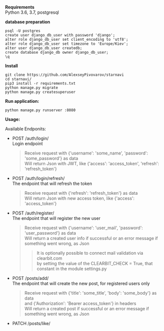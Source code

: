 
**Requirements**    
Python 3.6, 3.7,
postgresql


**database preparation**
```
psql -U postgres
create user django_db_user with password 'django';
alter role django_db_user set client_encoding to 'utf8';
alter role django_db_user set timezone to 'Europe/Kiev';
alter user django_db_user createdb;
create database django_db owner django_db_user;
\q
```


**Install**
```
git clone https://github.com/AlexseyPivovarov/starnavi
cd starnavi/
pip3 install -r requirements.txt
python manage.py migrate
python manage.py createsuperuser
```


**Run application:**
```
python manage.py runserver :8080
```


**Usage:**

Available Endponits:

- POST /auth/login/   
    Login endpoint
    >Receive request with {'username': 'some_name', 'password': 'some_password'} as data    
    Will return Json with JWT, like {'access': 'access_token', 'refresh': 'refresh_token'}
    
- POST /auth/login/refresh/       
    The endpoint that will refresh the token
    >Receive request with {'refresh': 'refresh_token'} as data    
    Will return Json with new access token, like {'access': 'access_token'}

- POST /auth/register/    
    The endpoint that will register the new user
    >Receive request with {'username': 'user_mail', 'password': 'user_password'} as data     
    Will return a created user info if successful or an error message if something went wrong, as Json
    >>It is optionally possible to connect mail validation via clearbit.com  
    by setting the value of the CLEARBIT_CHECK = True, that constant in the module settings.py

- POST /posts/add/    
    The endpoint that will create the new post, for registered users only
    >Receive request with {'title': 'some_title', 'body': 'some_body'} as data    
    and {'Authorization': 'Bearer access_token'} in headers   
    Will return a created post if successful or an error message if something went wrong, as Json   

- PATCH /posts/like/<title>/    
    The endpoint that will update the likes counter in the post, only for registered users
    ><title> - the title of the post you want to update    
  
    >Receive request with {'Authorization': 'Bearer access_token'} in headers   
    Will return an updated post if successful or an error message if something went wrong, as Json   

- PATCH /posts/unlike/<title>/    
    The endpoint that will update the unlikes counter in the post, only for registered users
    ><title> - the title of the post you want to update    
  
    >Receive request with {'Authorization': 'Bearer access_token'} in headers   
    Will return an updated post if successful or an error message if something went wrong, as Json   
